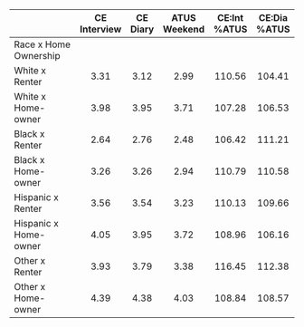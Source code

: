 
|                      | CE<br>Interview |  CE<br>Diary | ATUS<br>Weekend | CE:Int<br>%ATUS | CE:Dia<br>%ATUS |
| -------------------- | :----------: | :----------: | :----------: | :----------: | :----------: |
| Race x Home Ownership |              |              |              |              |              |
| White x Renter       |         3.31 |         3.12 |         2.99 |       110.56 |       104.41 |
| White x Home-owner   |         3.98 |         3.95 |         3.71 |       107.28 |       106.53 |
| Black x Renter       |         2.64 |         2.76 |         2.48 |       106.42 |       111.21 |
| Black x Home-owner   |         3.26 |         3.26 |         2.94 |       110.79 |       110.58 |
| Hispanic x Renter    |         3.56 |         3.54 |         3.23 |       110.13 |       109.66 |
| Hispanic x Home-owner |         4.05 |         3.95 |         3.72 |       108.96 |       106.16 |
| Other x Renter       |         3.93 |         3.79 |         3.38 |       116.45 |       112.38 |
| Other x Home-owner   |         4.39 |         4.38 |         4.03 |       108.84 |       108.57 |

